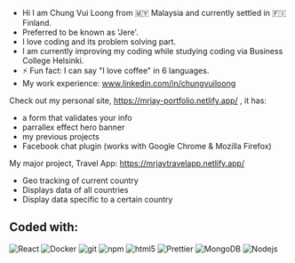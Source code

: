 - Hi I am Chung Vui Loong from 🇲🇾 Malaysia and currently settled in 🇫🇮 Finland.
- Preferred to be known as 'Jere'.
- I love coding and its problem solving part.
- I am currently improving my coding while studying coding via Business College Helsinki.
- ⚡ Fun fact: I can say "I love coffee" in 6 languages.
- My work experience: www.linkedin.com/in/chungvuiloong

Check out my personal site, https://mrjay-portfolio.netlify.app/ , it has:
- a form that validates your info
- parrallex effect hero banner
- my previous projects 
- Facebook chat plugin (works with Google Chrome & Mozilla Firefox)

My major project, Travel App: https://mrjaytravelapp.netlify.app/
- Geo tracking of current country
- Displays data of all countries
- Display data specific to a certain country

## Coded with:
<p>
  <img alt="React" src="https://img.shields.io/badge/-React-45b8d8?style=flat-square&logo=react&logoColor=white" />
  <img alt="Docker" src="https://img.shields.io/badge/-Docker-46a2f1?style=flat-square&logo=docker&logoColor=white" />
  <img alt="git" src="https://img.shields.io/badge/-Git-F05032?style=flat-square&logo=git&logoColor=white" />
  <img alt="npm" src="https://img.shields.io/badge/-NPM-CB3837?style=flat-square&logo=npm&logoColor=white" />
  <img alt="html5" src="https://img.shields.io/badge/-HTML5-E34F26?style=flat-square&logo=html5&logoColor=white" />
  <img alt="Prettier" src="https://img.shields.io/badge/-Prettier-F7B93E?style=flat-square&logo=prettier&logoColor=white" />
  <img alt="MongoDB" src="https://img.shields.io/badge/-MongoDB-13aa52?style=flat-square&logo=mongodb&logoColor=white" />
  <img alt="Nodejs" src="https://img.shields.io/badge/-Nodejs-43853d?style=flat-square&logo=Node.js&logoColor=white" />
</p>




<!-- ## Whats up world! 👋

### Jere here!!

I am looking for coding opportunities to be a coder in Finland or Europe region. It is simply because I love coding and problem solving.

At the moment, I am studying via Busiess College Helsinki and also online via Xamk, Metroplia and also Laurea for any coding or IT related courses.

I dabble in coding with several projects and hope to work with you coders!!

### 🧏 About me:  <img src="https://www.codewars.com/users/Jirimicvl/badges/large?logo=false">

- Level 6 Warrior in Codewars.
- 🔭 I’m currently working on **making myself proficient in coding languages and building my portfolio**.
- 🌱 I’m currently improving my skills in **Javascript, React.**
- 💻 I'm looking for opportunities **to work as coder in Finland.**
- ⚡ Fun fact: I can say "I love coffee" in 5 languages.
<!-- - 📁 Portfolio: Check out my portfolio https://github.com/jirimicvl/portfolio   -->

<!-- <p>
  <img alt="React" src="https://img.shields.io/badge/-React-45b8d8?style=flat-square&logo=react&logoColor=white" />
  <img alt="Docker" src="https://img.shields.io/badge/-Docker-46a2f1?style=flat-square&logo=docker&logoColor=white" />
  <img alt="Heroku" src="https://img.shields.io/badge/-Heroku-430098?style=flat-square&logo=heroku&logoColor=white" />
  <img alt="git" src="https://img.shields.io/badge/-Git-F05032?style=flat-square&logo=git&logoColor=white" />
  <img alt="npm" src="https://img.shields.io/badge/-NPM-CB3837?style=flat-square&logo=npm&logoColor=white" />
  <img alt="html5" src="https://img.shields.io/badge/-HTML5-E34F26?style=flat-square&logo=html5&logoColor=white" />
  <img alt="Brave browser" src="https://img.shields.io/badge/-Brave_Browser-FB542B?style=flat-square&logo=brave&logoColor=white" />
  <img alt="Prettier" src="https://img.shields.io/badge/-Prettier-F7B93E?style=flat-square&logo=prettier&logoColor=white" />
  <img alt="MongoDB" src="https://img.shields.io/badge/-MongoDB-13aa52?style=flat-square&logo=mongodb&logoColor=white" />
  <img alt="Nodejs" src="https://img.shields.io/badge/-Nodejs-43853d?style=flat-square&logo=Node.js&logoColor=white" />
</p> -->


<!-- - 🤔 I’m looking for help with ...
- 💬 Ask me about ...
- 📫 How to reach me: ...
- 😄 Pronouns: MrJay, he, him,  -->


